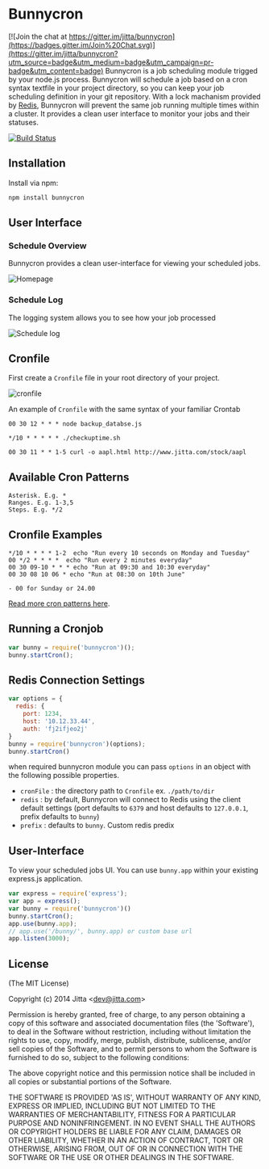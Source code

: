 # Bunnycron

[![Join the chat at https://gitter.im/jitta/bunnycron](https://badges.gitter.im/Join%20Chat.svg)](https://gitter.im/jitta/bunnycron?utm_source=badge&utm_medium=badge&utm_campaign=pr-badge&utm_content=badge)
Bunnycron is a job scheduling module trigged by your node.js process. Bunnycron will schedule a job based on a cron syntax textfile in your project directory, so you can keep your job scheduling definition in your git repository. With a lock machanism provided by [Redis](http://redis.io), Bunnycron will prevent the same job running multiple times within a cluster. It provides a clean user interface to monitor your jobs and their statuses.

[![Build Status](https://travis-ci.org/jitta/bunnycron.svg)](https://travis-ci.org/jitta/bunnycron)

## Installation

Install via npm:

```sh
npm install bunnycron
```

## User Interface
### Schedule Overview
Bunnycron provides a clean user-interface for viewing your scheduled jobs.

![Homepage](https://cloud.githubusercontent.com/assets/837612/3614327/7ff3db9e-0dbf-11e4-8c7e-b045899b7c29.jpg)
 
### Schedule Log
The logging system allows you to see how your job processed

![Schedule log](https://cloud.githubusercontent.com/assets/837612/3609667/9ec2fe9c-0d7e-11e4-870c-69d45de7a8fd.png)



## Cronfile
First create a `Cronfile` file in your root directory of your project.

![cronfile](https://cloud.githubusercontent.com/assets/837612/3597594/48a60a5e-0cd4-11e4-9cef-e353240433ef.png)


An example of `Cronfile` with the same syntax of your familiar Crontab

    00 30 12 * * * node backup_databse.js

	*/10 * * * * * ./checkuptime.sh

	00 30 11 * * 1-5 curl -o aapl.html http://www.jitta.com/stock/aapl


## Available Cron Patterns

    Asterisk. E.g. *
    Ranges. E.g. 1-3,5
    Steps. E.g. */2
    
## Cronfile Examples
    */10 * * * * 1-2  echo "Run every 10 seconds on Monday and Tuesday"
    00 */2 * * * *  echo "Run every 2 minutes everyday"
    00 30 09-10 * * * echo "Run at 09:30 and 10:30 everyday"
    00 30 08 10 06 * echo "Run at 08:30 on 10th June"

    - 00 for Sunday or 24.00


[Read more cron patterns here](http://www.thegeekstuff.com/2009/06/15-practical-crontab-examples/).


## Running a Cronjob

```js
var bunny = require('bunnycron')();
bunny.startCron();
```

## Redis Connection Settings

```js
var options = {
  redis: {
    port: 1234,
    host: '10.12.33.44',
    auth: 'fj2ifjeo2j'
}
bunny = require('bunnycron')(options);
bunny.startCron()
```

when required bunnycron module you can pass `options` in an object with the following possible properties.

* `cronFile` : the directory path to `Cronfile` ex. `./path/to/dir`
* `redis` : by default, Bunnycron will connect to Redis using the client default settings (port defaults to `6379` and host defaults to `127.0.0.1`, prefix defaults to `bunny`)
* `prefix` : defaults to `bunny`. Custom redis predix



## User-Interface
To view your scheduled jobs UI. You can use `bunny.app` within your existing express.js application.

```js
var express = require('express');
var app = express();
var bunny = require('bunnycron')()
bunny.startCron();
app.use(bunny.app);
// app.use('/bunny/', bunny.app) or custom base url
app.listen(3000);

```




    



## License 

(The MIT License)

Copyright (c) 2014 Jitta &lt;dev@jitta.com&gt;

Permission is hereby granted, free of charge, to any person obtaining
a copy of this software and associated documentation files (the
'Software'), to deal in the Software without restriction, including
without limitation the rights to use, copy, modify, merge, publish,
distribute, sublicense, and/or sell copies of the Software, and to
permit persons to whom the Software is furnished to do so, subject to
the following conditions:

The above copyright notice and this permission notice shall be
included in all copies or substantial portions of the Software.

THE SOFTWARE IS PROVIDED 'AS IS', WITHOUT WARRANTY OF ANY KIND,
EXPRESS OR IMPLIED, INCLUDING BUT NOT LIMITED TO THE WARRANTIES OF
MERCHANTABILITY, FITNESS FOR A PARTICULAR PURPOSE AND NONINFRINGEMENT.
IN NO EVENT SHALL THE AUTHORS OR COPYRIGHT HOLDERS BE LIABLE FOR ANY
CLAIM, DAMAGES OR OTHER LIABILITY, WHETHER IN AN ACTION OF CONTRACT,
TORT OR OTHERWISE, ARISING FROM, OUT OF OR IN CONNECTION WITH THE
SOFTWARE OR THE USE OR OTHER DEALINGS IN THE SOFTWARE.
